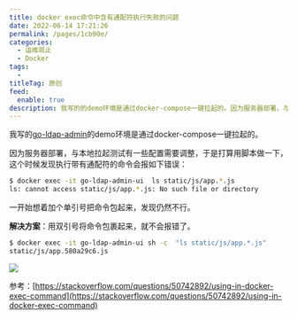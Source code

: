 ```yaml
---
title: docker exec命令中含有通配符执行失败的问题
date: 2022-06-14 17:21:26
permalink: /pages/1cb90e/
categories:
  - 运维观止
  - Docker
tags:
  -
titleTag: 原创
feed:
  enable: true
description: 我写的的demo环境是通过docker-compose一键拉起的。因为服务器部署，与本地拉起测试有一些配置需要调整，于是打算用脚本做一下，这个时候发现执行带有通配符的命令会报如下错误
---
```


我写的[go-ldap-admin](https://github.com/eryajf/go-ldap-admin)的demo环境是通过docker-compose一键拉起的。

因为服务器部署，与本地拉起测试有一些配置需要调整，于是打算用脚本做一下，这个时候发现执行带有通配符的命令会报如下错误：

```sh
$ docker exec -it go-ldap-admin-ui  ls static/js/app.*.js
ls: cannot access static/js/app.*.js: No such file or directory
```

一开始想着加个单引号把命令包起来，发现仍然不行。

 **解决方案**：用双引号将命令包裹起来，就不会报错了。

```sh
$ docker exec -it go-ldap-admin-ui sh -c  "ls static/js/app.*.js"
static/js/app.580a29c6.js
```

![](http://t.eryajf.net/imgs/2022/06/8647d5b91f458b86.png)

参考：[https://stackoverflow.com/questions/50742892/using-in-docker-exec-command](https://stackoverflow.com/questions/50742892/using-in-docker-exec-command)